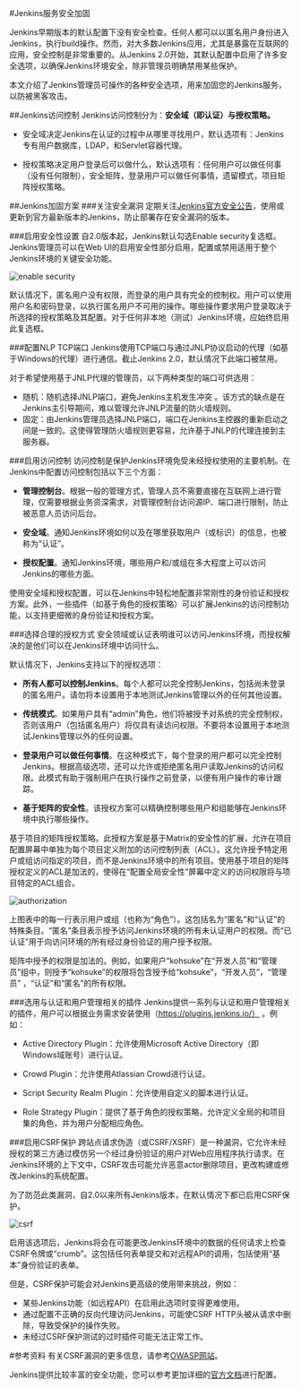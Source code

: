 #Jenkins服务安全加固

Jenkins早期版本的默认配置下没有安全检查。任何人都可以以匿名用户身份进入Jenkins，执行build操作。然而，对大多数Jenkins应用，尤其是暴露在互联网的应用，安全控制是非常重要的。从Jenkins 2.0开始，其默认配置中启用了许多安全选项，以确保Jenkins环境安全，除非管理员明确禁用某些保护。

本文介绍了Jenkins管理员可操作的各种安全选项，用来加固您的Jenkins服务，以防被黑客攻击。

##Jenkins访问控制
Jenkins访问控制分为：**安全域（即认证）与授权策略。**

- 安全域决定Jenkins在认证的过程中从哪里寻找用户，默认选项有：Jenkins专有用户数据库，LDAP，和Servlet容器代理。

- 授权策略决定用户登录后可以做什么，默认选项有：任何用户可以做任何事（没有任何限制），安全矩阵，登录用户可以做任何事情，遗留模式，项目矩阵授权策略。

##Jenkins加固方案
###关注安全漏洞
定期关注[Jenkins官方安全公告](https://jenkins.io/security/advisories/?spm=a2c4g.11186623.2.3.8zWUc0#security-advisories)，使用或更新到官方最新版本的Jenkins，防止部署存在安全漏洞的版本。

###启用安全性设置
自2.0版本起，Jenkins默认勾选Enable security复选框。Jenkins管理员可以在Web UI的启用安全性部分启用，配置或禁用适用于整个Jenkins环境的关键安全功能。

![enable security](http://docs-aliyun.cn-hangzhou.oss.aliyun-inc.com/assets/pic/66175/cn_zh/1520991484557/enable%20security.png)

默认情况下，匿名用户没有权限，而登录的用户具有完全的控制权。用户可以使用用户名和密码登录，以执行匿名用户不可用的操作。哪些操作要求用户登录取决于所选择的授权策略及其配置。对于任何非本地（测试）Jenkins环境，应始终启用此复选框。

###配置NLP TCP端口
Jenkins使用TCP端口与通过JNLP协议启动的代理（如基于Windows的代理）进行通信。截止Jenkins 2.0，默认情况下此端口被禁用。

对于希望使用基于JNLP代理的管理员，以下两种类型的端口可供选用：

- 随机：随机选择JNLP端口，避免Jenkins主机发生冲突 。该方式的缺点是在Jenkins主引导期间，难以管理允许JNLP流量的防火墙规则。
- 固定：由Jenkins管理员选择JNLP端口，端口在Jenkins主控器的重新启动之间是一致的。这使得管理防火墙规则更容易，允许基于JNLP的代理连接到主服务器。

###启用访问控制
访问控制是保护Jenkins环境免受未经授权使用的主要机制。在Jenkins中配置访问控制包括以下三个方面：

- **管理控制台**。根据一般的管理方式，管理人员不需要直接在互联网上进行管理，仅需要根据业务资深需求，对管理控制台访问源IP、端口进行限制，防止被恶意人员访问后台。

- **安全域**。通知Jenkins环境如何以及在哪里获取用户（或标识）的信息，也被称为“认证”。

- **授权配置**。通知Jenkins环境，哪些用户和/或组在多大程度上可以访问Jenkins的哪些方面。

使用安全域和授权配置，可以在Jenkins中轻松地配置非常刚性的身份验证和授权方案。此外，一些插件（如基于角色的授权策略）可以扩展Jenkins的访问控制功能，以支持更细微的身份验证和授权方案。

###选择合理的授权方式
安全领域或认证表明谁可以访问Jenkins环境，而授权解决的是他们可以在Jenkins环境中访问什么。

默认情况下，Jenkins支持以下的授权选项：

- **所有人都可以控制Jenkins**。每个人都可以完全控制Jenkins，包括尚未登录的匿名用户。请勿将本设置用于本地测试Jenkins管理以外的任何其他设置。

- **传统模式**。如果用户具有“admin”角色，他们将被授予对系统的完全控制权，否则该用户（包括匿名用户）将仅具有读访问权限。不要将本设置用于本地测试Jenkins管理以外的任何设置。

- **登录用户可以做任何事情**。在这种模式下，每个登录的用户都可以完全控制Jenkins。根据高级选项，还可以允许或拒绝匿名用户读取Jenkins的访问权限。此模式有助于强制用户在执行操作之前登录，以便有用户操作的审计跟踪。

- **基于矩阵的安全性**。该授权方案可以精确控制哪些用户和组能够在Jenkins环境中执行哪些操作。

基于项目的矩阵授权策略。此授权方案是基于Matrix的安全性的扩展，允许在项目配置屏幕中单独为每个项目定义附加的访问控制列表（ACL）。这允许授予特定用户或组访问指定的项目，而不是Jenkins环境中的所有项目。使用基于项目的矩阵授权定义的ACL是加法的，使得在“配置全局安全性”屏幕中定义的访问权限将与项目特定的ACL组合。

![authorization](http://docs-aliyun.cn-hangzhou.oss.aliyun-inc.com/assets/pic/66175/cn_zh/1520992271426/authorization.png)

上图表中的每一行表示用户或组（也称为“角色”）。这包括名为“匿名”和“认证”的特殊条目。“匿名”条目表示授予访问Jenkins环境的所有未认证用户的权限。而“已认证”用于向访问环境的所有经过身份验证的用户授予权限。

矩阵中授予的权限是加法的。例如，如果用户“kohsuke”在“开发人员”和“管理员”组中，则授予“kohsuke”的权限将包含授予给“kohsuke”，“开发人员”，“管理员” ，“认证”和“匿名”的所有权限。

###选用与认证和用户管理相关的插件
Jenkins提供一系列与认证和用户管理相关的插件，用户可以根据业务需求安装使用（https://plugins.jenkins.io/） 。例如：

- Active Directory Plugin：允许使用Microsoft Active Directory（即Windows域账号）进行认证。

- Crowd Plugin：允许使用Atlassian Crowd进行认证。

- Script Security Realm Plugin：允许使用自定义的脚本进行认证。

- Role Strategy Plugin：提供了基于角色的授权策略，允许定义全局的和项目集的角色，并为用户分配相应角色。

###启用CSRF保护
跨站点请求伪造（或CSRF/XSRF）是一种漏洞，它允许未经授权的第三方通过模仿另一个经过身份验证的用户对Web应用程序执行请求。在Jenkins环境的上下文中，CSRF攻击可能允许恶意actor删除项目，更改构建或修改Jenkins的系统配置。

为了防范此类漏洞，自2.0以来所有Jenkins版本，在默认情况下都已启用CSRF保护。

![csrf](http://docs-aliyun.cn-hangzhou.oss.aliyun-inc.com/assets/pic/66175/cn_zh/1520992937706/csrf.png)

启用该选项后，Jenkins将会在可能更改Jenkins环境中的数据的任何请求上检查CSRF令牌或“crumb”。这包括任何表单提交和对远程API的调用，包括使用“基本”身份验证的表单。

但是，CSRF保护可能会对Jenkins更高级的使用带来挑战，例如：

- 某些Jenkins功能（如远程API）在启用此选项时变得更难使用。
- 通过配置不正确的反向代理访问Jenkins，可能使CSRF HTTP头被从请求中删除，导致受保护的操作失败。
- 未经过CSRF保护测试的过时插件可能无法正常工作。

#参考资料
有关CSRF漏洞的更多信息，请参考[OWASP网站](https://www.owasp.org/index.php/Cross-Site_Request_Forgery?spm=a2c4g.11186623.2.5.8zWUc0)。

Jenkins提供比较丰富的安全功能，您可以参考更加详细的[官方文档](https://jenkins.io/doc/book/system-administration/security/?spm=a2c4g.11186623.2.6.8zWUc0)进行配置。
